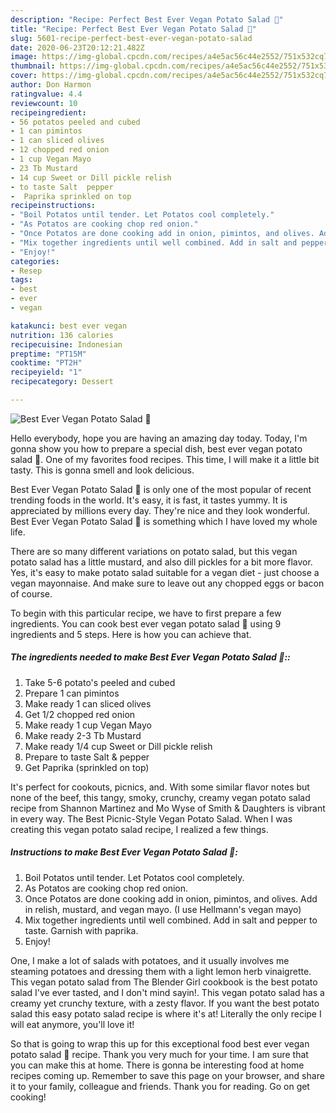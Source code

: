 ```yaml
---
description: "Recipe: Perfect Best Ever Vegan Potato Salad 🥗"
title: "Recipe: Perfect Best Ever Vegan Potato Salad 🥗"
slug: 5601-recipe-perfect-best-ever-vegan-potato-salad
date: 2020-06-23T20:12:21.482Z
image: https://img-global.cpcdn.com/recipes/a4e5ac56c44e2552/751x532cq70/best-ever-vegan-potato-salad-🥗-recipe-main-photo.jpg
thumbnail: https://img-global.cpcdn.com/recipes/a4e5ac56c44e2552/751x532cq70/best-ever-vegan-potato-salad-🥗-recipe-main-photo.jpg
cover: https://img-global.cpcdn.com/recipes/a4e5ac56c44e2552/751x532cq70/best-ever-vegan-potato-salad-🥗-recipe-main-photo.jpg
author: Don Harmon
ratingvalue: 4.4
reviewcount: 10
recipeingredient:
- 56 potatos peeled and cubed
- 1 can pimintos
- 1 can sliced olives
- 12 chopped red onion
- 1 cup Vegan Mayo
- 23 Tb Mustard
- 14 cup Sweet or Dill pickle relish
- to taste Salt  pepper
-  Paprika sprinkled on top
recipeinstructions:
- "Boil Potatos until tender. Let Potatos cool completely."
- "As Potatos are cooking chop red onion."
- "Once Potatos are done cooking add in onion, pimintos, and olives. Add in relish, mustard, and vegan mayo. (I use Hellmann&#39;s vegan mayo)"
- "Mix together ingredients until well combined. Add in salt and pepper to taste. Garnish with paprika."
- "Enjoy!"
categories:
- Resep
tags:
- best
- ever
- vegan

katakunci: best ever vegan
nutrition: 136 calories
recipecuisine: Indonesian
preptime: "PT15M"
cooktime: "PT2H"
recipeyield: "1"
recipecategory: Dessert

---
```



![Best Ever Vegan Potato Salad 🥗](https://img-global.cpcdn.com/recipes/a4e5ac56c44e2552/751x532cq70/best-ever-vegan-potato-salad-🥗-recipe-main-photo.jpg)

Hello everybody, hope you are having an amazing day today. Today, I'm gonna show you how to prepare a special dish, best ever vegan potato salad 🥗. One of my favorites food recipes. This time, I will make it a little bit tasty. This is gonna smell and look delicious.

Best Ever Vegan Potato Salad 🥗 is only one of the most popular of recent trending foods in the world. It's easy, it is fast, it tastes yummy. It is appreciated by millions every day. They're nice and they look wonderful. Best Ever Vegan Potato Salad 🥗 is something which I have loved my whole life.

There are so many different variations on potato salad, but this vegan potato salad has a little mustard, and also dill pickles for a bit more flavor. Yes, it&#39;s easy to make potato salad suitable for a vegan diet - just choose a vegan mayonnaise. And make sure to leave out any chopped eggs or bacon of course.


To begin with this particular recipe, we have to first prepare a few ingredients. You can cook best ever vegan potato salad 🥗 using 9 ingredients and 5 steps. Here is how you can achieve that.

##### The ingredients needed to make Best Ever Vegan Potato Salad 🥗::

1. Take 5-6 potato&#39;s peeled and cubed
1. Prepare 1 can pimintos
1. Make ready 1 can sliced olives
1. Get 1/2 chopped red onion
1. Make ready 1 cup Vegan Mayo
1. Make ready 2-3 Tb Mustard
1. Make ready 1/4 cup Sweet or Dill pickle relish
1. Prepare to taste Salt &amp; pepper
1. Get  Paprika (sprinkled on top)


It&#39;s perfect for cookouts, picnics, and. With some similar flavor notes but none of the beef, this tangy, smoky, crunchy, creamy vegan potato salad recipe from Shannon Martinez and Mo Wyse of Smith &amp; Daughters is vibrant in every way. The Best Picnic-Style Vegan Potato Salad. When I was creating this vegan potato salad recipe, I realized a few things. 

##### Instructions to make Best Ever Vegan Potato Salad 🥗:

1. Boil Potatos until tender. Let Potatos cool completely.
1. As Potatos are cooking chop red onion.
1. Once Potatos are done cooking add in onion, pimintos, and olives. Add in relish, mustard, and vegan mayo. (I use Hellmann&#39;s vegan mayo)
1. Mix together ingredients until well combined. Add in salt and pepper to taste. Garnish with paprika.
1. Enjoy!


One, I make a lot of salads with potatoes, and it usually involves me steaming potatoes and dressing them with a light lemon herb vinaigrette. This vegan potato salad from The Blender Girl cookbook is the best potato salad I&#39;ve ever tasted, and I don&#39;t mind sayin!. This vegan potato salad has a creamy yet crunchy texture, with a zesty flavor. If you want the best potato salad this easy potato salad recipe is where it&#39;s at! Literally the only recipe I will eat anymore, you&#39;ll love it! 

So that is going to wrap this up for this exceptional food best ever vegan potato salad 🥗 recipe. Thank you very much for your time. I am sure that you can make this at home. There is gonna be interesting food at home recipes coming up. Remember to save this page on your browser, and share it to your family, colleague and friends. Thank you for reading. Go on get cooking!
